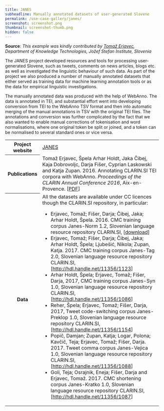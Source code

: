 ```yaml
---
title: JANES
subheadline: Manually annotated datasets of user-generated Slovene
permalink: /use-case-gallery/janes/
screenshot: screenshot.png
thumbnail: screenshot-thumb.png
hidden: false
---
```


**Source**: <i>This example was kindly contributed by <a href="http://nl.ijs.si/et/">Tomaž Erjavec</a>,
Department of Knowledge Technologies, Jožef Stefan Institute, Slovenia</i>

The JANES project developed resources and tools for processing 
user-generated Slovene, such as tweets, comments on news articles, blogs etc. as well as 
investigated the linguistic behaviour of such data. As part of the project we also produced a 
number of manually annotated datasets that either served as training data for machine learning 
annotation tools or as the data for empirical linguistic investigations. 

The manually annotated data was produced with the help of WebAnno. The data is annotated in TEI, 
and substantial effort went into developing conversion from TEI to the WebAnno TSV format and 
then into automatic merging of the manual annotations in TSV with the original TEI files. The 
annotations and conversion was further complicated by the fact that we also wanted to enable 
manual corrections of tokenisation and word normalisations, where one original token be split 
or joined, and a token can be normalised to several standard ones or vice versa.

<table>
<tr>
<th>Project website</th>
<td><a href="http://nl.ijs.si/janes/">JANES</a></td>
</tr>
<tr></tr>
<tr>
<th>Publications</th>
<td>Tomaž Erjavec, Špela Arhar Holdt, Jaka Čibej, Kaja Dobrovoljc, Darja Fišer, Cyprian 
Laskowski and Katja Zupan. 2016. Annotating CLARIN.SI TEI corpora with WebAnno. <i>Proceedings of 
the CLARIN Annual Conference 2016</i>, Aix-en-Provence. 
[<a href="https://www.clarin.eu/sites/default/files/erjavec-etal-CLARIN2016_paper_17.pdf">PDF</a>]
</td>
</tr>
<tr></tr>
<tr>
<th>Data</th>
<td>All the datasets are available under CC licences though the CLARIN.SI repository, in particular:
<ul>
<li>Erjavec, Tomaž; Fišer, Darja; Čibej, Jaka; Arhar Holdt, Špela. 2016. 
CMC training corpus Janes-Norm 1.2, Slovenian language resource repository CLARIN.SI, 
[<a href="http://hdl.handle.net/11356/1084">download</a>]</li>
<li>Erjavec, Tomaž; Fišer, Darja; Čibej, Jaka; Arhar Holdt, Špela; Ljubešić, Nikola; Zupan, Katja. 2017. 
CMC training corpus Janes-Tag 2.0, Slovenian language resource repository CLARIN.SI, 
[<a href="http://hdl.handle.net/11356/1123">http://hdl.handle.net/11356/1123</a>]</li>
<li>Arhar Holdt, Špela; Erjavec, Tomaž; Fišer, Darja, 2017, 
CMC training corpus Janes-Syn 1.0, Slovenian language resource repository CLARIN.SI, 
[<a href="http://hdl.handle.net/11356/1086">http://hdl.handle.net/11356/1086</a>]</li>
<li>Reher, Špela; Erjavec, Tomaž; Fišer, Darja, 2017, 
Tweet code-switching corpus Janes-Preklop 1.0, Slovenian language resource repository CLARIN.SI, 
[<a href="http://hdl.handle.net/11356/1154">http://hdl.handle.net/11356/1154</a>]</li>
<li>Popič, Damjan; Zupan, Katja; Logar, Polona; Kavčič, Teja; Erjavec, Tomaž; Fišer, Darja. 2017. 
Tweet comma corpus Janes-Vejica 1.0, Slovenian language resource repository CLARIN.SI, 
[<a href="http://hdl.handle.net/11356/1088">http://hdl.handle.net/11356/1088</a>]</li>
<li>Goli, Teja; Osrajnik, Eneja; Fišer, Darja and Erjavec, Tomaž. 2017. 
CMC shortening corpus Janes-Kratko 1.0, Slovenian language resource repository CLARIN.SI, 
[<a href="http://hdl.handle.net/11356/1087">http://hdl.handle.net/11356/1087</a>]</li>
</ul>
</td>
</tr>
</table>
